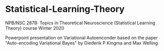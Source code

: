 # Statistical-Learning-Theory
NPB/NSC 287B: Topics in Theoretical Neuroscience (Statistical Learning Theory) course Winter 2020

Powerpoint presentation on Variational Autoenconder based on the paper "Auto-encoding Variational Bayes" by Diederik P Kingma and Max Welling.
